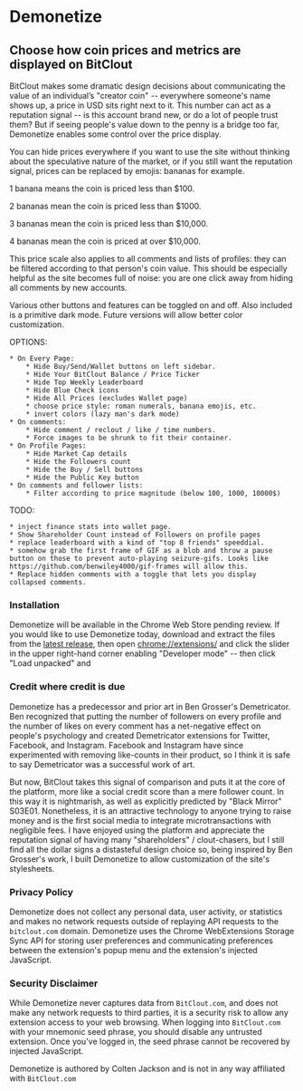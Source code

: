 # Demonetize
## Choose how coin prices and metrics are displayed on BitClout

BitClout makes some dramatic design decisions about communicating the value of an individual’s "creator coin" -- everywhere someone's name shows up, a price in USD sits right next to it. This number can act as a reputation signal -- is this account brand new, or do a lot of people trust them? But if seeing people's value down to the penny is a bridge too far, Demonetize enables some control over the price display.

You can hide prices everywhere if you want to use the site without thinking about the speculative nature of the market, or if you still want the reputation signal, prices can be replaced by emojis: bananas for example.

1 banana means the coin is priced less than $100.

2 bananas mean the coin is priced less than $1000.

3 bananas mean the coin is priced less than $10,000.

4 bananas mean the coin is priced at over $10,000.

This price scale also applies to all comments and lists of profiles: they can be filtered according to that person's coin value. This should be especially helpful as the site becomes full of noise: you are one click away from hiding all comments by new accounts.

Various other buttons and features can be toggled on and off. Also included is a primitive dark mode. Future versions will allow better color customization.

OPTIONS:

	* On Every Page:
		* Hide Buy/Send/Wallet buttons on left sidebar.
		* Hide Your BitClout Balance / Price Ticker
		* Hide Top Weekly Leaderboard
		* Hide Blue Check icons
		* Hide All Prices (excludes Wallet page)
		* choose price style: roman numerals, banana emojis, etc.
		* invert colors (lazy man's dark mode)
	* On comments:
		* Hide comment / reclout / like / time numbers.
		* Force images to be shrunk to fit their container.
	* On Profile Pages:
		* Hide Market Cap details
		* Hide the Followers count
		* Hide the Buy / Sell buttons
		* Hide the Public Key button
	* On comments and follower lists:
		* Filter according to price magnitude (below 100, 1000, 10000$)

TODO:

	* inject finance stats into wallet page.
	* Show Shareholder Count instead of Followers on profile pages
	* replace leaderboard with a kind of "top 8 friends" speeddial.
	* somehow grab the first frame of GIF as a blob and throw a pause button on those to prevent auto-playing seizure-gifs. Looks like https://github.com/benwiley4000/gif-frames will allow this.
	* Replace hidden comments with a toggle that lets you display collapsed comments.

### Installation

Demonetize will be available in the Chrome Web Store pending review. If you would like to use Demonetize today, download and extract the files from the [latest release](https://github.com/lookalive-software/demonetize/releases/), then open [chrome://extensions/](chrome://extensions/) and click the slider in the upper right-hand corner enabling "Developer mode" -- then click "Load unpacked" and 

### Credit where credit is due

Demonetize has a predecessor and prior art in Ben Grosser's Demetricator. Ben recognized that putting the number of followers on every profile and the number of likes on every comment has a net-negative effect on people's psychology and created Demetricator extensions for Twitter, Facebook, and Instagram. Facebook and Instagram have since experimented with removing like-counts in their product, so I think it is safe to say Demetricator was a successful work of art. 

But now, BitClout takes this signal of comparison and puts it at the core of the platform, more like a social credit score than a mere follower count. In this way it is nightmarish, as well as explicitly predicted by "Black Mirror" S03E01. Nonetheless, it is an attractive technology to anyone trying to raise money and is the first social media to integrate microtransactions with negligible fees. I have enjoyed using the platform and appreciate the reputation signal of having many "shareholders" / clout-chasers, but I still find all the dollar signs a distasteful design choice so, being inspired by Ben Grosser's work, I built Demonetize to allow customization of the site's stylesheets.

### Privacy Policy

Demonetize does not collect any personal data, user activity, or statistics and makes no network requests outside of replaying API requests to the `bitclout.com` domain. Demonetize uses the Chrome WebExtensions Storage Sync API for storing user preferences and communicating preferences between the extension's popup menu and the extension's injected JavaScript.

### Security Disclaimer

While Demonetize never captures data from `BitClout.com`, and does not make any network requests to third parties, it is a security risk to allow any extension access to your web browsing. When logging into `BitClout.com` with your mnemonic seed phrase, you should disable any untrusted extension. Once you've logged in, the seed phrase cannot be recovered by injected JavaScript.

Demonetize is authored by Colten Jackson and is not in any way affiliated with `BitClout.com`
